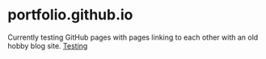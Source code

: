# portfolio.github.io

Currently testing GitHub pages with pages linking to each other with an old hobby blog site.
[Testing](https://3rian-exe.github.io/portfolio.github.io)
